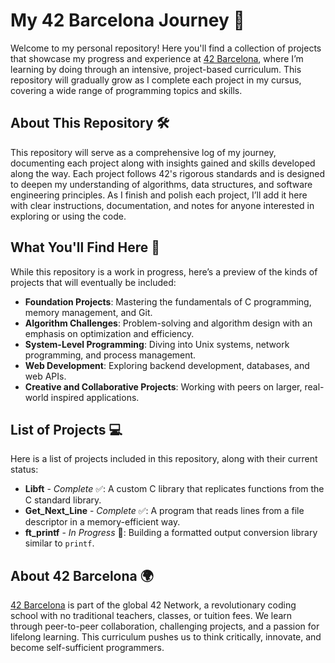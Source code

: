 # My 42 Barcelona Journey 🚀

Welcome to my personal repository! Here you'll find a collection of projects that showcase my progress and experience at [42 Barcelona](https://www.42barcelona.com), where I’m learning by doing through an intensive, project-based curriculum. This repository will gradually grow as I complete each project in my cursus, covering a wide range of programming topics and skills.

## About This Repository 🛠️

This repository will serve as a comprehensive log of my journey, documenting each project along with insights gained and skills developed along the way. Each project follows 42's rigorous standards and is designed to deepen my understanding of algorithms, data structures, and software engineering principles. As I finish and polish each project, I’ll add it here with clear instructions, documentation, and notes for anyone interested in exploring or using the code.

## What You'll Find Here 📂

While this repository is a work in progress, here’s a preview of the kinds of projects that will eventually be included:

- **Foundation Projects**: Mastering the fundamentals of C programming, memory management, and Git.
- **Algorithm Challenges**: Problem-solving and algorithm design with an emphasis on optimization and efficiency.
- **System-Level Programming**: Diving into Unix systems, network programming, and process management.
- **Web Development**: Exploring backend development, databases, and web APIs.
- **Creative and Collaborative Projects**: Working with peers on larger, real-world inspired applications.

## List of Projects 💻

Here is a list of projects included in this repository, along with their current status:

- **Libft** - _Complete_ ✅: A custom C library that replicates functions from the C standard library.
- **Get_Next_Line** - _Complete_ ✅: A program that reads lines from a file descriptor in a memory-efficient way.
- **ft_printf** - _In Progress_ 🔄: Building a formatted output conversion library similar to `printf`.

## About 42 Barcelona 🌍

[42 Barcelona](https://www.42barcelona.com) is part of the global 42 Network, a revolutionary coding school with no traditional teachers, classes, or tuition fees. We learn through peer-to-peer collaboration, challenging projects, and a passion for lifelong learning. This curriculum pushes us to think critically, innovate, and become self-sufficient programmers.
